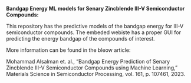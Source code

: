 **Bandgap Energy ML models for Senary Zincblende III-V Semiconductor Compounds:**

This repository has the predictive models of the bandgap energy for III-V semiconductor compounds. The embeded webiste has a proper GUI for predicting the energy bandgap of the compounds of interest.

More information can be found in the bleow article:

Mohammad Alsalman et. al., “Bandgap Energy Prediction of Senary Zincblende III-V Semiconductor Compounds using Machine Learning,” Materials Science in Semiconductor Processing, vol. 161, p. 107461, 2023.
